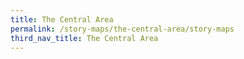 ```yaml
---
title: The Central Area
permalink: /story-maps/the-central-area/story-maps
third_nav_title: The Central Area
---
```

